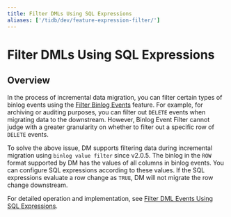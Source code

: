 ```yaml
---
title: Filter DMLs Using SQL Expressions
aliases: ['/tidb/dev/feature-expression-filter/']
---
```


# Filter DMLs Using SQL Expressions

## Overview

In the process of incremental data migration, you can filter certain types of binlog events using the [Filter Binlog Events](/filter-binlog-event.md) feature. For example, for archiving or auditing purposes, you can filter out `DELETE` events when migrating data to the downstream. However, Binlog Event Filter cannot judge with a greater granularity on whether to filter out a specific row of `DELETE` events.

To solve the above issue, DM supports filtering data during incremental migration using `binlog value filter` since v2.0.5. The binlog in the `ROW` format supported by DM has the values of all columns in binlog events. You can configure SQL expressions according to these values. If the SQL expressions evaluate a row change as `TRUE`, DM will not migrate the row change downstream.

For detailed operation and implementation, see [Filter DML Events Using SQL Expressions](/filter-dml-event.md).